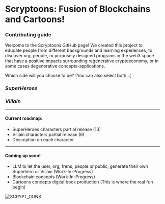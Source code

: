 # Scryptoons: Fusion of Blockchains and Cartoons!


### Contributing guide

Welcome to the Scryptoons GitHub page! We created this project to educate people from different backgrounds and learning experiences, to discover org, people, or purposely designed programs in the web3 space that have a positive impacts surrounding regenerative cryptoeconomy, or in some cases degenerative concepts-applications. 

Which side will you choose to be? (You can also select both...) 
### *SuperHeroes*
### *Villain*
--------------
#### Current roadmap: 
-  SuperHeroes characters partial release (13)
-  Villain characters partial release (6)
-  Description on each character
--------------
#### Coming up soon! 

- LLM to let the user, org, frens, people or public, generate their own Superhero or Villain (Work-In-Progress)
- Blockchain concepts (Work-In-Progress) 
- Cartoons concepts digital book production (This is where the real fun begin) 

![SCRYPT_OONS](https://github.com/sirlupinwatson/Scryptoons/assets/55941045/44d72709-d13c-4255-9c76-eba69fc5b921)
